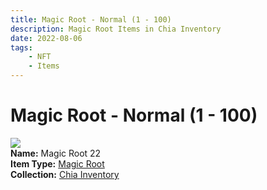 ```yaml
---
title: Magic Root - Normal (1 - 100)
description: Magic Root Items in Chia Inventory
date: 2022-08-06
tags:
    - NFT
    - Items
---
```


# Magic Root - Normal (1 - 100)
<div class="item_thumbnail">
<a href="#"><img loading="lazy" src="https://g3besa3udzok3iz4dbboefkpzxwny462bwqf4oasrbmmenz3aa.arweave.net/NsJJA3QeXK2jPBhC4hVPzezcc9oNoF44EohYwjc7-AM"></a><br/>
<div><strong>Name:</strong> Magic Root 22</div>
<div><strong>Item Type:</strong> <a href="#">Magic Root</a></div>
<div><strong>Collection:</strong> <a href="https://www.spacescan.io/xch/nft/collection/col16fpva26fhdjp2echs3cr7c30gzl7qe67hu9grtsjcqldz354asjsyzp6wx">Chia Inventory</a></div>
</div>

